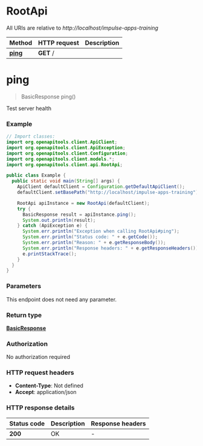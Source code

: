 # RootApi

All URIs are relative to *http://localhost/impulse-apps-training*

Method | HTTP request | Description
------------- | ------------- | -------------
[**ping**](RootApi.md#ping) | **GET** / | 


<a name="ping"></a>
# **ping**
> BasicResponse ping()



Test server health

### Example
```java
// Import classes:
import org.openapitools.client.ApiClient;
import org.openapitools.client.ApiException;
import org.openapitools.client.Configuration;
import org.openapitools.client.models.*;
import org.openapitools.client.api.RootApi;

public class Example {
  public static void main(String[] args) {
    ApiClient defaultClient = Configuration.getDefaultApiClient();
    defaultClient.setBasePath("http://localhost/impulse-apps-training");

    RootApi apiInstance = new RootApi(defaultClient);
    try {
      BasicResponse result = apiInstance.ping();
      System.out.println(result);
    } catch (ApiException e) {
      System.err.println("Exception when calling RootApi#ping");
      System.err.println("Status code: " + e.getCode());
      System.err.println("Reason: " + e.getResponseBody());
      System.err.println("Response headers: " + e.getResponseHeaders());
      e.printStackTrace();
    }
  }
}
```

### Parameters
This endpoint does not need any parameter.

### Return type

[**BasicResponse**](BasicResponse.md)

### Authorization

No authorization required

### HTTP request headers

 - **Content-Type**: Not defined
 - **Accept**: application/json

### HTTP response details
| Status code | Description | Response headers |
|-------------|-------------|------------------|
**200** | OK |  -  |

